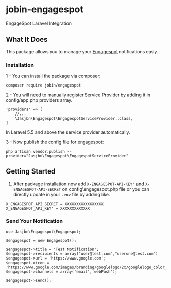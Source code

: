 # jobin-engagespot
EngageSpot Laravel Integration


## What It Does

This package allows you to manage your [Engagespot](https://engagespot.co) notifications easly. 


### Installation

1 - You can install the package via composer:
```
composer require jobin/engagespot
```
2 - You will need to manually register Service Provider by adding it in config/app.php providers array.

```
'providers' => [
    //...
    \Jasjbn\Engagespot\EngagespotServiceProvider::class,
]
```

In Laravel 5.5 and above the service provider automatically.

3 - Now publish the config file for engagespot:

```
php artisan vendor:publish --provider="Jasjbn\Engagespot\EngagespotServiceProvider"
```

## Getting Started

1. After package installation now add  `X-ENGAGESPOT-API-KEY'` and `X-ENGAGESPOT-API-SECRET` on config\engagespot.php file or you can directly update in your `.env` file by adding like.

```
X_ENGAGESPOT_API_SECRET = XXXXXXXXXXXXXXXXX
X_ENGAGESPOT_API_KEY' = XXXXXXXXXXXXX
```````

### Send Your Notification 


```
use Jasjbn\Engagespot\Engagespot;

$engagespot = new Engagespot();

$engagespot->title = 'Test Notification';
$engagespot->recipients = array("user@test.com","userone@test.com")
$engagespot->url = 'https://www.google.com'; 
$engagespot->icon = 'https://www.google.com/images/branding/googlelogo/2x/googlelogo_color_272x92dp.png';
$engagespot->channels = array('email','webPush');

$engagespot->send();

```



